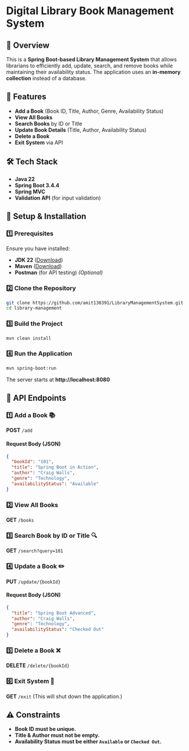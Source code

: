 # Digital Library Book Management System

## 📌 Overview
This is a **Spring Boot-based Library Management System** that allows librarians to efficiently add, update, search, and remove books while maintaining their availability status. The application uses an **in-memory collection** instead of a database.

## 🚀 Features
- **Add a Book** (Book ID, Title, Author, Genre, Availability Status)
- **View All Books**
- **Search Books** by ID or Title
- **Update Book Details** (Title, Author, Availability Status)
- **Delete a Book**
- **Exit System** via API

## 🛠️ Tech Stack
- **Java 22**
- **Spring Boot 3.4.4**
- **Spring MVC**
- **Validation API** (for input validation)

## 🔧 Setup & Installation

### **1️⃣ Prerequisites**
Ensure you have installed:
- **JDK 22** ([Download](https://jdk.java.net/))
- **Maven** ([Download](https://maven.apache.org/download.cgi))
- **Postman** (for API testing) *(Optional)*

### **2️⃣ Clone the Repository**
```sh
git clone https://github.com/amit130391/LibraryManagementSystem.git
cd library-management
```

### **3️⃣ Build the Project**
```sh
mvn clean install
```

### **4️⃣ Run the Application**
```sh
mvn spring-boot:run
```
The server starts at **http://localhost:8080**

## 📌 API Endpoints

### **1️⃣ Add a Book** 📚
**POST** `/add`
#### Request Body (JSON)
```json
{
  "bookId": "101",
  "title": "Spring Boot in Action",
  "author": "Craig Walls",
  "genre": "Technology",
  "availabilityStatus": "Available"
}
```

### **2️⃣ View All Books**
**GET** `/books`

### **3️⃣ Search Book by ID or Title** 🔍
**GET** `/search?query=101`

### **4️⃣ Update a Book** ✏️
**PUT** `/update/{bookId}`
#### Request Body (JSON)
```json
{
  "title": "Spring Boot Advanced",
  "author": "Craig Walls",
  "genre": "Technology",
  "availabilityStatus": "Checked Out"
}
```

### **5️⃣ Delete a Book** ❌
**DELETE** `/delete/{bookId}`

### **6️⃣ Exit System** 🛑
**GET** `/exit`
(This will shut down the application.)

## ⚠️ Constraints
- **Book ID must be unique.**
- **Title & Author must not be empty.**
- **Availability Status must be either `Available` or `Checked Out`.**

